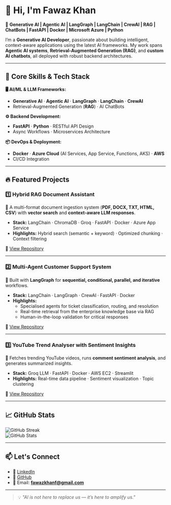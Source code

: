 # 👋 Hi, I'm Fawaz Khan  

🚀 **Generative AI | Agentic AI | LangGraph | LangChain | CrewAI | RAG | ChatBots | FastAPI | Docker | Microsoft Azure | Python**  

I’m a **Generative AI Developer**, passionate about building intelligent, context-aware applications using the latest AI frameworks. My work spans **Agentic AI systems**, **Retrieval-Augmented Generation (RAG)**, and **custom AI chatbots**, all deployed with robust backend architectures.  

---

## 🧠 Core Skills & Tech Stack  

**🖥️ AI/ML & LLM Frameworks:**  
- **Generative AI** · **Agentic AI** · **LangGraph** · **LangChain** · **CrewAI**  
- Retrieval-Augmented Generation (**RAG**) · AI ChatBots  

**⚙️ Backend Development:**  
- **FastAPI** · **Python** · RESTful API Design  
- Async Workflows · Microservices Architecture  

**📦 DevOps & Deployment:**  
- **Docker** · **Azure Cloud** (AI Services, App Service, Functions, AKS) · **AWS**  
- CI/CD Integration  

---

## 🔥 Featured Projects  

### 1️⃣ **Hybrid RAG Document Assistant**  
📌 A multi-format document ingestion system (**PDF, DOCX, TXT, HTML, CSV**) with **vector search** and **context-aware LLM responses**.  
- **Stack:** LangChain · ChromaDB · Groq · FastAPI · Docker · Azure App Service  
- **Highlights:** Hybrid search (semantic + keyword) · Optimized chunking · Context filtering  

🔗 [View Repository](#)  

---

### 2️⃣ **Multi-Agent Customer Support System**  
📌 Built with **LangGraph** for **sequential, conditional, parallel, and iterative** workflows.  
- **Stack:** LangChain · LangGraph · CrewAI · FastAPI · Docker  
- **Highlights:**  
  - Specialised agents for ticket classification, routing, and resolution  
  - Real-time retrieval from the enterprise knowledge base via RAG  
  - Human-in-the-loop validation for critical responses  

🔗 [View Repository](#)  

---

### 3️⃣ **YouTube Trend Analyser with Sentiment Insights**  
📌 Fetches trending YouTube videos, runs **comment sentiment analysis**, and generates summarized insights.  
- **Stack:** Groq LLM · FastAPI · Docker · AWS EC2 · Streamlit  
- **Highlights:** Real-time data pipeline · Sentiment visualization · Topic clustering  

🔗 [View Repository](#)  

---

## 📈 GitHub Stats  

![GitHub Streak](https://streak-stats.demolab.com?user=fawazkhanf&theme=tokyonight&hide_border=true)  
![GitHub Stats](https://github-readme-stats.vercel.app/api?username=fawazkhanf&show_icons=true&theme=tokyonight&hide_border=true)  

---

## 📫 Let's Connect  

- 💼 [LinkedIn](https://www.linkedin.com/in/fawazkhanf)  
- 🐙 [GitHub](https://github.com/fawazkhanf)  
- 📧 Email: **fawazkhanf@gmail.com**  

---

> 💡 *"AI is not here to replace us — it’s here to amplify us."*  
